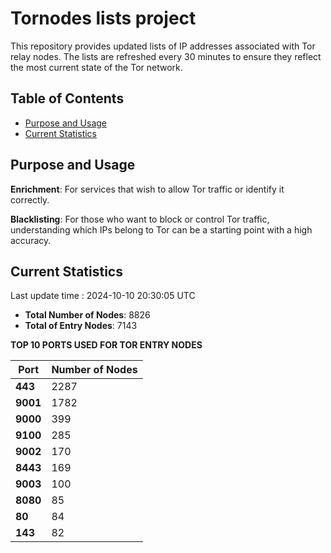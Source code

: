 # Tornodes lists project

This repository provides updated lists of IP addresses associated with Tor relay nodes. The lists are refreshed every 30 minutes to ensure they reflect the most current state of the Tor network.

## Table of Contents

- [Purpose and Usage](#purpose-and-usage)
- [Current Statistics](#current-statistics)


## Purpose and Usage

**Enrichment**: For services that wish to allow Tor traffic or identify it correctly.

**Blacklisting**: For those who want to block or control Tor traffic, understanding which IPs belong to Tor can be a starting point with a high accuracy.

## Current Statistics

Last update time : 2024-10-10 20:30:05 UTC

- **Total Number of Nodes**: 8826
- **Total of Entry Nodes**: 7143

**TOP 10 PORTS USED FOR TOR ENTRY NODES**

| **Port** | **Number of Nodes** |
|------|-----------------|
| **443**   | 2287  |
| **9001**   | 1782  |
| **9000**   | 399  |
| **9100**   | 285  |
| **9002**   | 170  |
| **8443**   | 169  |
| **9003**   | 100  |
| **8080**   | 85  |
| **80**   | 84  |
| **143**   | 82  |

